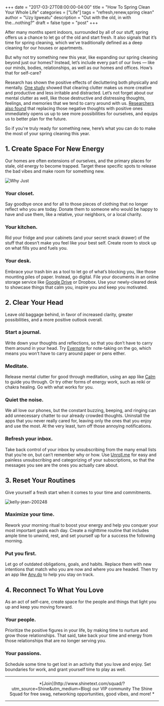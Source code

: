 +++
  date = "2017-03-27T08:00:00-04:00"
  title = "How To Spring Clean Your Whole Life"
  categories = ["Life"]
  tags = "refresh,renew,spring clean"
  author = "Uzy Igweatu"
  description = "Out with the old, in with the...nothing?"
  draft = false
  type = "post"
+++



<span class=dropcap>A</span>fter many months spent indoors, surrounded by all of our stuff, spring offers us a chance to let go of the old and start fresh. It also signals that it’s time for spring cleaning, which we’ve traditionally defined as a deep cleaning for our houses or apartments. 

But why not try something new this year, like expanding our spring cleaning beyond just our homes? Instead, let’s include every part of our lives — like our minds, bodies, relationships, as well as our homes and offices. How’s that for self-care?

Research has shown the positive effects of decluttering both physically and mentally. [One study](https://www.ncbi.nlm.nih.gov/pubmed/21228167) showed that clearing clutter makes us more creative and productive and less irritable and distracted. Let’s not forget about our mental clutter as well, like those destructive and distressing thoughts, feelings, and memories that we tend to carry around with us. [Researchers also found](https://www.ncbi.nlm.nih.gov/pmc/articles/PMC3156028/) that replacing those negative thoughts with positive ones immediately opens us up to see more possibilities for ourselves, and equips us to better plan for the future.

So if you're truly ready for something new, here’s what you can do to make the most of your spring cleaning this year.

## 1. Create Space For New Energy
Our homes are often extensions of ourselves, and the primary places for stale, old energy to become trapped. Target these specific spots to release the bad vibes and make room for something new.

![Why *Just* ](//images.contentful.com/awpxl2koull4/1UtIGF0VhqmMCWwIGm6CAS/143df7cb18a16afc7ac58d3dd20c7f19/JUST.jpeg)

### __Your closet.__ 
Say goodbye once and for all to those pieces of clothing that no longer reflect who you are today. Donate them to someone who would be happy to have and use them, like a relative, your neighbors, or a local charity. 

### __Your kitchen.__
Rid your fridge and your cabinets (and your secret snack drawer) of the stuff that doesn’t make you feel like your best self. Create room to stock up on what fills you and fuels you. 

### __Your desk.__ 
Embrace your trash bin as a tool to let go of what’s blocking you, like those mounting piles of paper. Instead, go digital. File your documents in an online storage service like [Google Drive](https://www.google.com/drive/) or Dropbox. Use your newly-cleared desk to showcase things that calm you, inspire you and keep you motivated.

## 2. Clear Your Head
Leave old baggage behind, in favor of increased clarity, greater possibilities, and a more positive outlook overall. 

### __Start a journal.__
Write down your thoughts and reflections, so that you don’t have to carry them around in your head. Try [Evernote](https://evernote.com/) for note-taking on the go, which means you won’t have to carry around paper or pens either. 

### __Meditate.__
Release mental clutter for good through meditation, using an app like [Calm](https://www.calm.com/) to guide you through. Or try other forms of energy work, such as reiki or chakra healing. Go with what works for you.

### __Quiet the noise.__
We all love our phones, but the constant buzzing, beeping, and ringing can add unnecessary chatter to our already crowded thoughts. Uninstall the apps that you never really cared for, leaving only the ones that you enjoy and use the most. At the very least, turn off those annoying notifications. 

### __Refresh your inbox.__
Take back control of your inbox by unsubscribing from the many email lists that you’re on, but can’t remember why or how. Use [Unroll.me](https://unroll.me/) for easy and painless unsubscribing and categorizing of your subscriptions, so that the messages you see are the ones you actually care about.


## 3. Reset Your Routines

Give yourself a fresh start when it comes to your time and commitments. 

![kelly-jean-200248](//images.contentful.com/awpxl2koull4/1QjDKmvTm82yEmCY6SMmG6/600bcb1d84bfcbcca1ceb2000c69966c/kelly-jean-200248.jpg)

### __Maximize your time.__ 
Rework your morning ritual to boost your energy and help you conquer your most important goals each day. Create a nighttime routine that includes ample time to unwind, rest, and set yourself up for a success the following morning. 

### __Put you first.__
Let go of outdated obligations, goals, and habits. Replace them with new intentions that match who you are now and where you are headed. Then try an app like [Any.do](http://www.any.do/) to help you stay on track. 


## 4. Reconnect To What You Love
As an act of self-care, create space for the people and things that light you up and keep you moving forward.

### __Your people.__
Prioritize the positive figures in your life, by making time to nurture and grow those relationships. That said, take back your time and energy from those relationships that are no longer serving you.

### __Your passions.__
Schedule some time to get lost in an activity that you love and enjoy. Set boundaries for work, and grant yourself time to play as well. 

---

<center> *[Join](http://www.shinetext.com/squad/?utm_source=Shine&utm_medium=Blog) our VIP community The Shine Squad for free swag, networking opportunities, good vibes, and more! *</center>

---
<div class="pubexchange_module" id="pubexchange_below_content" data-pubexchange-module-id="2323"></div>

<script>(function(w, d, s, id) {
  w.PUBX=w.PUBX || {pub: "shine_text", discover: false, lazy: true};
  var js, pjs = d.getElementsByTagName(s)[0];
  if (d.getElementById(id)) return;
  js = d.createElement(s); js.id = id; js.async = true;
  js.src = "//main.pubexchange.com/loader.min.js";
  pjs.parentNode.insertBefore(js, pjs);
}(window, document, "script", "pubexchange-jssdk"));</script>


